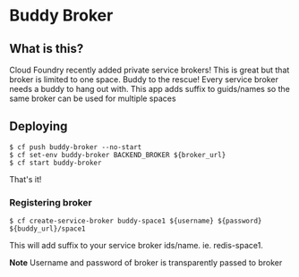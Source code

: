 # Buddy Broker

## What is this?

Cloud Foundry recently added private service brokers! This is great but that broker is limited to one space. Buddy to the rescue! Every service broker needs a buddy to hang out with. This app adds suffix to guids/names so the same broker can be used for multiple spaces

## Deploying

```
$ cf push buddy-broker --no-start
$ cf set-env buddy-broker BACKEND_BROKER ${broker_url}
$ cf start buddy-broker
```

That's it!

### Registering broker

```
$ cf create-service-broker buddy-space1 ${username} ${password} ${buddy_url}/space1
```

This will add suffix to your service broker ids/name. ie. redis-space1.

**Note** Username and password of broker is transparently passed to broker

